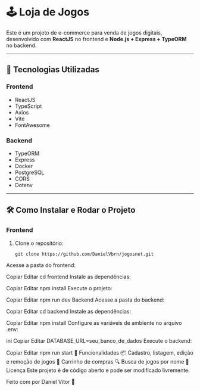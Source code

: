 # 🕹️ Loja de Jogos

Este é um projeto de e-commerce para venda de jogos digitais, desenvolvido com **ReactJS** no frontend e **Node.js + Express + TypeORM** no backend.  

---

## 🚀 Tecnologias Utilizadas

### **Frontend**
- ReactJS
- TypeScript
- Axios
- Vite
- FontAwesome

### **Backend**
- TypeORM
- Express
- Docker
- PostgreSQL
- CORS
- Dotenv

---

## 🛠️ Como Instalar e Rodar o Projeto

### **Frontend**

1. Clone o repositório:
   ```
   git clone https://github.com/DanielVbrn/jogosnet.git
Acesse a pasta do frontend:


Copiar
Editar
cd frontend
Instale as dependências:


Copiar
Editar
npm install
Execute o projeto:


Copiar
Editar
npm run dev
Backend
Acesse a pasta do backend:


Copiar
Editar
cd backend
Instale as dependências:


Copiar
Editar
npm install
Configure as variáveis de ambiente no arquivo .env:

ini
Copiar
Editar
DATABASE_URL=seu_banco_de_dados
Execute o backend:


Copiar
Editar
npm run start
📌 Funcionalidades
📦 Cadastro, listagem, edição e remoção de jogos
🛒 Carrinho de compras
🔍 Busca de jogos por nome
📜 Licença
Este projeto é de código aberto e pode ser modificado livremente.

Feito com por Daniel Vitor 🚀